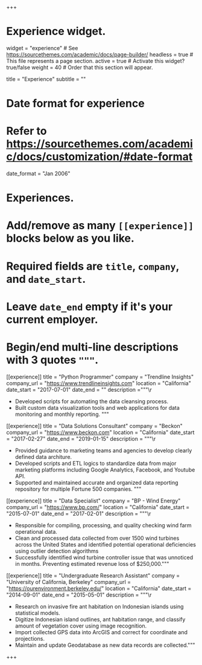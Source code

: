 +++
# Experience widget.
widget = "experience"  # See https://sourcethemes.com/academic/docs/page-builder/
headless = true  # This file represents a page section.
active = true  # Activate this widget? true/false
weight = 40  # Order that this section will appear.

title = "Experience"
subtitle = ""

# Date format for experience
#   Refer to https://sourcethemes.com/academic/docs/customization/#date-format
date_format = "Jan 2006"

# Experiences.
#   Add/remove as many `[[experience]]` blocks below as you like.
#   Required fields are `title`, `company`, and `date_start`.
#   Leave `date_end` empty if it's your current employer.
#   Begin/end multi-line descriptions with 3 quotes `"""`.
[[experience]]
  title = "Python Programmer"
  company = "Trendline Insights"
  company_url = "https://www.trendlineinsights.com"
  location = "California"
  date_start = "2017-07-01"
  date_end = ""
  description ="""\r  
  * Developed scripts for automating the data cleansing process.
  * Built custom data visualization tools and web applications for data monitoring and monthly reporting.
  """

[[experience]]
  title = "Data Solutions Consultant"
  company = "Beckon"
  company_url = "https://www.beckon.com"
  location = "California"
  date_start = "2017-02-27"
  date_end = "2019-01-15"
  description = """\r
  * Provided guidance to marketing teams and agencies to develop clearly defined data architure.
  * Developed scripts and ETL logics to standardize data from major marketing platforms including Google Analytics, Facebook, and Youtube API.
  * Supported and maintained accurate and organized data reporting repository for multiple Fortune 500 companies.
  """

[[experience]]
  title = "Data Specialist"
  company = "BP - Wind Energy"
  company_url = "https://www.bp.com/"
  location = "California"
  date_start = "2015-07-01"
  date_end = "2017-02-01"
  description = """\r
  * Responsible for compiling, processing, and quality checking wind farm operational data.
  * Clean and processed data collected from over 1500 wind turbines across the United States and identified potential operational deficiencies using outlier detection algorithms
  * Successfully identified wind turbine controller issue that was unnoticed in months. Preventing estimated revenue loss of $250,000."""

[[experience]]
  title = "Undergraduate Research Assistant"
  company = "University of California, Berkeley"
  company_url = "https://ourenvironment.berkeley.edu/"
  location = "California"
  date_start = "2014-09-01"
  date_end = "2015-05-01"
  description = """\r
  * Research on invasive fire ant habitation on Indonesian islands using statistical models.
  * Digitize Indonesian island outlines, ant habitation range, and classify amount of vegetation cover using image recognition.
  * Import collected GPS data into ArcGIS and correct for coordinate and projections.
  * Maintain and update Geodatabase as new data records are collected."""

+++
